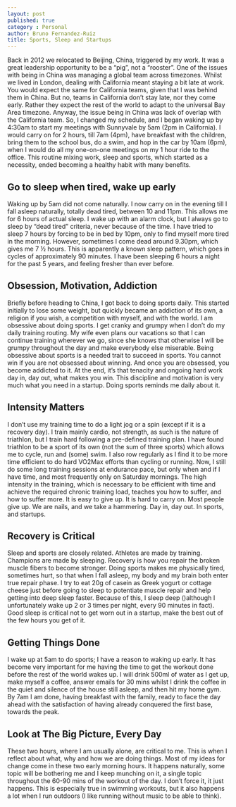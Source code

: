 ```yaml
---
layout: post
published: true
category : Personal
author: Bruno Fernandez-Ruiz
title: Sports, Sleep and Startups
---
```

Back in 2012 we relocated to Beijing, China, triggered by my work. It was a great leadership opportunity to be a “pig”, not a “rooster”. One of the issues with being in China was managing a global team across timezones. Whilst we lived in London, dealing with California meant staying a bit late at work. You would expect the same for California teams, given that I was behind them in China. But no, teams in California don’t stay late, nor they come early. Rather they expect the rest of the world to adapt to the universal Bay Area timezone. Anyway, the issue being in China was lack of overlap with the California team. So, I changed my schedule, and I began waking up by 4:30am to start my meetings with Sunnyvale by 5am (2pm in California). I would carry on for 2 hours, till 7am (4pm), have breakfast with the children, bring them to the school bus, do a swim, and hop in the car by 10am (6pm), when I would do all my one-on-one meetings on my 1 hour ride to the office. This routine mixing work, sleep and sports, which started as a necessity, ended becoming a healthy habit with many benefits.

## Go to sleep when tired, wake up early

Waking up by 5am did not come naturally. I now carry on in the evening till I fall asleep naturally, totally dead tired, between 10 and 11pm. This allows me for 6 hours of actual sleep. I wake up with an alarm clock, but I always go to sleep by “dead tired” criteria, never because of the time. I have tried to sleep 7 hours by forcing to be in bed by 10pm, only to find myself more tired in the morning. However, sometimes I come dead around 9.30pm, which gives me 7 ½ hours. This is apparently a known sleep pattern, which goes in cycles of approximately 90 minutes. I have been sleeping 6 hours a night for the past 5 years, and feeling fresher than ever before.

## Obsession, Motivation, Addiction

Briefly before heading to China, I got back to doing sports daily. This started initially to lose some weight, but quickly became an addiction of its own, a religion if you wish, a competition with myself, and with the world. I am obsessive about doing sports. I get cranky and grumpy when I don’t do my daily training routing. My wife even plans our vacations so that I can continue training wherever we go, since she knows that otherwise I will be grumpy throughout the day and make everybody else miserable. Being obsessive about sports is a needed trait to succeed in sports. You cannot win if you are not obsessed about winning. And once you are obsessed, you become addicted to it. At the end, it’s that tenacity and ongoing hard work day in, day out, what makes you win. This discipline and motivation is very much what you need in a startup. Doing sports reminds me daily about it.

## Intensity Matters

I don’t use my training time to do a light jog or a spin (except if it is a recovery day). I train mainly cardio, not strength, as such is the nature of triathlon, but I train hard following a pre-defined training plan. I have found triathlon to be a sport of its own (not the sum of three sports) which allows me to cycle, run and (some) swim. I also row regularly as I find it to be more time efficient to do hard VO2Max efforts than cycling or running. Now, I still do some long training sessions at endurance pace, but only when and if I have time, and most frequently only on Saturday mornings. The high intensity in the training, which is necessary to be efficient with time and achieve the required chronic training load, teaches you how to suffer, and how to suffer more. It is easy to give up. It is hard to carry on. Most people give up. We are nails, and we take a hammering. Day in, day out. In sports, and startups.

## Recovery is Critical

Sleep and sports are closely related. Athletes are made by training. Champions are made by sleeping. Recovery is how you repair the broken muscle fibers to become stronger. Doing sports makes me physically tired, sometimes hurt, so that when I fall asleep, my body and my brain both enter true repair phase. I try to eat 20g of casein as Greek yogurt or cottage cheese just before going to sleep to potentiate muscle repair and help getting into deep sleep faster. Because of this, I sleep deep ()although I unfortunately wake up 2 or 3 times per night, every 90 minutes in fact). Good sleep is critical not to get worn out in a startup, make the best out of the few hours you get of it.

## Getting Things Done

 I wake up at 5am to do sports; I have a reason to waking up early. It has become very important for me having the time to get the workout done before the rest of the world wakes up. I will drink 500ml of water as I get up, make myself a coffee, answer emails for 30 mins whilst I drink the coffee in the quiet and silence of the house still asleep, and then hit my home gym. By 7am I am done, having breakfast with the family, ready to face the day ahead with the satisfaction of having already conquered the first base, towards the peak.

## Look at The Big Picture, Every Day

These two hours, where I am usually alone, are critical to me. This is when I reflect about what, why and how we are doing things. Most of my ideas for change come in these two early morning hours. It happens naturally, some topic will be bothering me and I keep munching on it, a single topic throughout the 60-90 mins of the workout of the day. I don’t force it, it just happens. This is especially true in swimming workouts, but it also happens a lot when I run outdoors (I like running without music to be able to think).
